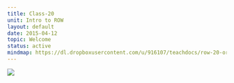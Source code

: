 ```yaml
---
title: Class-20
unit: Intro to ROW
layout: default
date: 2015-04-12
topic: Welcome
status: active
mindmap: https://dl.dropboxusercontent.com/u/916107/teachdocs/row-20-ordo.png
---
```


![](https://dl.dropboxusercontent.com/u/916107/teachdocs/row-20-ordo.png)
